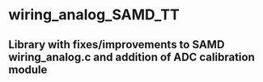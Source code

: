 # wiring_analog_SAMD_TT

## Library with fixes/improvements to SAMD wiring_analog.c and addition of ADC calibration module
